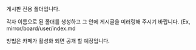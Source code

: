 게시판 전용 폴더입니다.

각자 이름으로 된 폴더를 생성하고 그 안에 게시글을 미러링해 주시기 바랍니다. (Ex, mirror/board/user/index.md

방법은 카페가 활성화 되면 공개 할 예정입니다.
